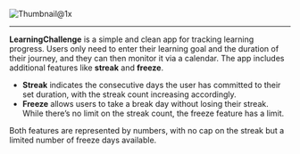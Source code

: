 
![Thumbnail@1x](https://github.com/user-attachments/assets/af4dd628-7875-4972-a563-4eb1ae183e4b)

--------------------------------------------------------------------------------------------------------------------------------------------------------------------------------------------


**LearningChallenge** is a simple and clean app for tracking learning progress. Users only need to enter their learning goal and the duration of their journey, and they can then monitor it via a calendar. The app includes additional features like **streak** and **freeze**. 

- **Streak** indicates the consecutive days the user has committed to their set duration, with the streak count increasing accordingly. 
- **Freeze** allows users to take a break day without losing their streak. While there’s no limit on the streak count, the freeze feature has a limit.

Both features are represented by numbers, with no cap on the streak but a limited number of freeze days available.







